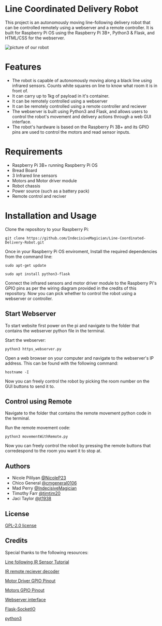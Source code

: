 # Line Coordinated Delivery Robot

This project is an autonomously moving line-following delivery robot that can be controlled remotely using a webserver and a remote controller. It is built for Raspberry Pi OS using the Raspberry Pi 3B+, Python3 & Flask, and HTML/CSS for the webserver.

![picture of our robot](https://media.discordapp.net/attachments/1027203991064563754/1097950567113965578/20230418_110553.jpg?width=816&height=612)

# Features
* The robot is capable of autonomously moving along a black line using infrared sensors. Counts white squares on line to know what room it is in front of.
* It can carry up to 1kg of payload in it's container.
* It can be remotely controlled using a webserver
* It can be remotely controlled using a remote controller and reciever 
* The webserver is built using Python3 and Flask, and allows users to control the robot's movement and delivery actions through a web GUI interface.
* The robot's hardware is based on the Raspberry Pi 3B+ and its GPIO pins are used to control the motors and read sensor inputs.

# Requirements
* Raspberry Pi 3B+ running Raspberry Pi OS
* Bread Board
* 3 Infrared line sensors
* Motors and Motor driver module
* Robot chassis 
* Power source (such as a battery pack)
* Remote control and reciver 


# Installation and Usage

Clone the repository to your Raspberry Pi:

`git clone https://github.com/IndecisiveMagician/Line-Coordinated-Delivery-Robot.git`


Once in your Raspberry Pi OS enviroment, Install the required dependencies from the command line:

`sudo apt-get update`

`sudo apt install python3-flask`

Connect the infrared sensors and motor driver module to the Raspberry Pi's GPIO pins as per the wiring diagram provided in the credits of this repository. Now you can pick whether to control the robot using a webserver or controller. 

## Start Webserver
To start website first power on the pi and navigate to the folder that contains the webserver python file in the terminal.

Start the webserver: 

`python3 https_webserver.py`

Open a web browser on your computer and navigate to the webserver's IP address. This can be found with the following command:

`hostname -I`

Now you can freely control the robot by picking the room number on the GUI buttons to send it to.

## Control using Remote

Navigate to the folder that contains the remote movement python code in the terminal. 

Run the remote movement code:

`python3 movementWithRemote.py`

Now you can freely control the robot by pressing the remote buttons that corredespond to the room you want it to stop at. 

## Authors

- Nicole Pililyan [@NicoleP23](https://www.github.com/NicoleP23)
- Chico General [@cmgeneral0106](https://www.github.com/cmgeneral0106)
- Mad Perry [@IndecisiveMagician](https://www.github.com/IndecisiveMagician)
- Timothy Farr [@timtim20](https://www.github.com/timtim20)
- Jaci Taylor [@jt1938](https://www.github.com/jt1938)



## License

[GPL-2.0 license](https://github.com/IndecisiveMagician/Line-Coordinated-Delivery-Robot/blob/main/LICENSE.md)


## Credits
Special thanks to the following resources:

[Line following IR Sensor Tutorial](https://thepihut.com/blogs/raspberry-pi-tutorials/how-to-use-the-tcrt5000-ir-line-follower-sensor-with-the-raspberry-pi)

[IR remote reciever decoder](https://github.com/Lime-Parallelogram/pyIR)

[Motor Driver GPIO Pinout](https://learn.adafruit.com/adafruit-tb6612-h-bridge-dc-stepper-motor-driver-breakout)

[Motors GPIO Pinout](https://www.adafruit.com/product/3777)

[Webserver interface](https://www.aranacorp.com/en/create-a-web-interface-to-control-your-raspberry-pi/)

[Flask-SocketIO](https://pypi.org/project/Flask-SocketIO/)

[python3](https://www.python.org/downloads/)

